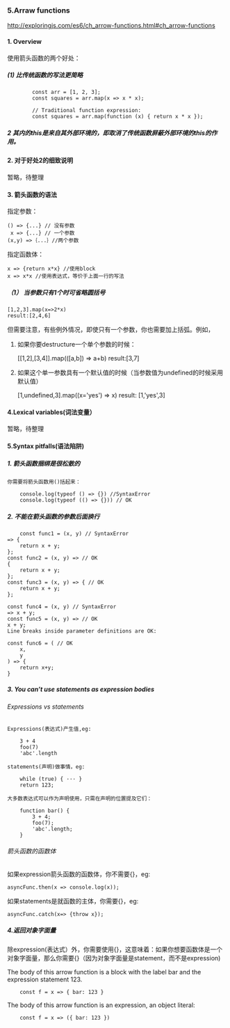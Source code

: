 ### 5.Arraw functions
<http://exploringjs.com/es6/ch_arrow-functions.html#ch_arrow-functions>
#### 1. Overview
使用箭头函数的两个好处：

##### (1) 比传统函数的写法更简略
```
		const arr = [1, 2, 3];
		const squares = arr.map(x => x * x);
		
		// Traditional function expression:
		const squares = arr.map(function (x) { return x * x });
```

##### 2 其内的this是来自其外部环境的，即取消了传统函数屏蔽外部环境的this的作用。


#### 2. 对于好处2的细致说明
暂略，待整理

#### 3. 箭头函数的语法
指定参数：

	() => {...} // 没有参数
	 x => {...} // 一个参数
	(x,y) =>｛...｝//两个参数


指定函数体：
	
	x => {return x*x} //使用block
	x => x*x //使用表达式，等价于上面一行的写法

##### （1） 当参数只有1个时可省略圆括号

	[1,2,3].map(x=>2*x)
	result:[2,4,6]

但需要注意，有些例外情况，即使只有一个参数，你也需要加上括弧。例如，

1. 如果你要destructure一个单个参数的时候：

	[[1,2],[3,4]].map(([a,b]) => a+b)
	result:[3,7]

2. 如果这个单一参数具有一个默认值的时候（当参数值为undefined的时候采用默认值）

	[1,undefined,3].map((x='yes') => x)
	result: [1,'yes',3]



#### 4.Lexical variables(词法变量）
暂略，待整理

#### 5.Syntax pitfalls(语法陷阱)

##### 1. 箭头函数捆绑是很松散的

	你需要将箭头函数用()括起来：
		
		console.log(typeof () => {}) //SyntaxError
		console.log(typeof (() => {})) // OK

##### 2. 不能在箭头函数的参数后面换行
		
		const func1 = (x, y) // SyntaxError
	=> {
	    return x + y;
	};
	const func2 = (x, y) => // OK
	{
	    return x + y;
	};
	const func3 = (x, y) => { // OK
	    return x + y;
	};
	
	const func4 = (x, y) // SyntaxError
	=> x + y;
	const func5 = (x, y) => // OK
	x + y;
	Line breaks inside parameter definitions are OK:
	
	const func6 = ( // OK
	    x,
	    y
	) => {
	  	return x+y;
	}		
##### 3. You can’t use statements as expression bodies
###### 	Expressions vs statements
	Expressions(表达式)产生值,eg:
		 
		3 + 4
		foo(7)
		'abc'.length

	statements(声明)做事情，eg:
	
		while (true) { ··· }
		return 123;

    大多数表达式可以作为声明使用，只需在声明的位置提及它们：
		
		function bar() {
		    3 + 4;
		    foo(7);
		    'abc'.length;
		}
		
###### 箭头函数的函数体
如果expression箭头函数的函数体，你不需要{}，eg:

	asyncFunc.then(x => console.log(x));

如果statements是就函数的主体，你需要{}，eg:

	asyncFunc.catch(x=> {throw x});


	
##### 4.返回对象字面量
除expression(表达式）外，你需要使用{}，这意味着：如果你想要函数体是一个对象字面量，那么你需要{}（因为对象字面量是statement，而不是expression)

The body of this arrow function is a block with the label bar and the expression statement 123.

		const f = x => { bar: 123 }
	
The body of this arrow function is an expression, an object literal:

		const f = x => ({ bar: 123 })
